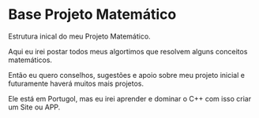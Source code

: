# Base Projeto Matemático
 Estrutura inical do meu Projeto Matemático.

 Aqui eu irei postar todos meus algortimos que resolvem alguns conceitos matemáticos.

 Então eu quero conselhos, sugestões e apoio sobre meu projeto inicial e futuramente haverá muitos mais projetos. 

 Ele está em Portugol, mas eu irei aprender e dominar o C++ com isso criar um Site ou APP.
